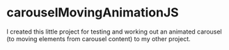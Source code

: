 # carouselMovingAnimationJS

I created this little project for testing and working out an animated carousel (to moving elements from carousel content) to my other project.

